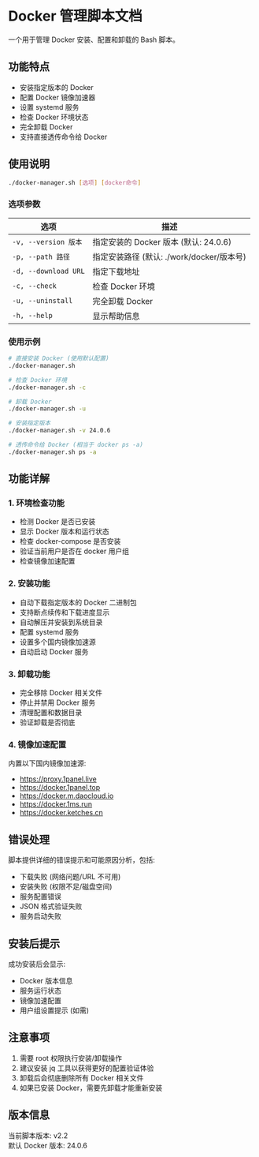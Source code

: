 # Docker 管理脚本文档

一个用于管理 Docker 安装、配置和卸载的 Bash 脚本。

## 功能特点

- 安装指定版本的 Docker
- 配置 Docker 镜像加速器
- 设置 systemd 服务
- 检查 Docker 环境状态
- 完全卸载 Docker
- 支持直接透传命令给 Docker

## 使用说明

```bash
./docker-manager.sh [选项] [docker命令]
```

### 选项参数

| 选项                 | 描述                                      |
| -------------------- | ----------------------------------------- |
| `-v, --version 版本` | 指定安装的 Docker 版本 (默认: 24.0.6)     |
| `-p, --path 路径`    | 指定安装路径 (默认: ./work/docker/版本号) |
| `-d, --download URL` | 指定下载地址                              |
| `-c, --check`        | 检查 Docker 环境                          |
| `-u, --uninstall`    | 完全卸载 Docker                           |
| `-h, --help`         | 显示帮助信息                              |

### 使用示例

```bash
# 直接安装 Docker (使用默认配置)
./docker-manager.sh

# 检查 Docker 环境
./docker-manager.sh -c

# 卸载 Docker
./docker-manager.sh -u

# 安装指定版本
./docker-manager.sh -v 24.0.6

# 透传命令给 Docker (相当于 docker ps -a)
./docker-manager.sh ps -a
```

## 功能详解

### 1. 环境检查功能

- 检测 Docker 是否已安装
- 显示 Docker 版本和运行状态
- 检查 docker-compose 是否安装
- 验证当前用户是否在 docker 用户组
- 检查镜像加速配置

### 2. 安装功能

- 自动下载指定版本的 Docker 二进制包
- 支持断点续传和下载进度显示
- 自动解压并安装到系统目录
- 配置 systemd 服务
- 设置多个国内镜像加速源
- 自动启动 Docker 服务

### 3. 卸载功能

- 完全移除 Docker 相关文件
- 停止并禁用 Docker 服务
- 清理配置和数据目录
- 验证卸载是否彻底

### 4. 镜像加速配置

内置以下国内镜像加速源:

- https://proxy.1panel.live
- https://docker.1panel.top
- https://docker.m.daocloud.io
- https://docker.1ms.run
- https://docker.ketches.cn

## 错误处理

脚本提供详细的错误提示和可能原因分析，包括:

- 下载失败 (网络问题/URL 不可用)
- 安装失败 (权限不足/磁盘空间)
- 服务配置错误
- JSON 格式验证失败
- 服务启动失败

## 安装后提示

成功安装后会显示:

- Docker 版本信息
- 服务运行状态
- 镜像加速配置
- 用户组设置提示 (如需)

## 注意事项

1. 需要 root 权限执行安装/卸载操作
2. 建议安装 jq 工具以获得更好的配置验证体验
3. 卸载后会彻底删除所有 Docker 相关文件
4. 如果已安装 Docker，需要先卸载才能重新安装

## 版本信息

当前脚本版本: v2.2  
默认 Docker 版本: 24.0.6
